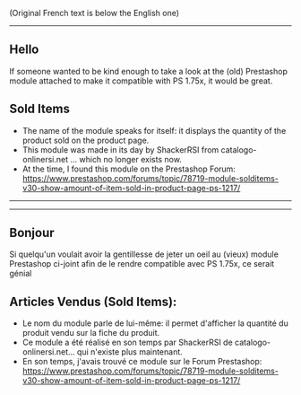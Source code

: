 (Original French text is below the English one)
*****

## Hello

If someone wanted to be kind enough to take a look at the (old) Prestashop module attached to make it compatible with PS 1.75x, it would be great.

## Sold Items
   - The name of the module speaks for itself: it displays the quantity of the product sold on the product page.
   - This module was made in its day by ShackerRSI from catalogo-onlinersi.net ... which no longer exists now.
   - At the time, I found this module on the Prestashop Forum:
   https://www.prestashop.com/forums/topic/78719-module-solditems-v30-show-amount-of-item-sold-in-product-page-ps-1217/

*****
*****

## Bonjour

Si quelqu'un voulait avoir la gentillesse de jeter un oeil au (vieux) module Prestashop ci-joint afin de le rendre compatible avec PS 1.75x, ce serait génial

## Articles Vendus (Sold Items):

  - Le nom du module parle de lui-même: il permet d'afficher la quantité du produit vendu sur la fiche du produit.
  - Ce module a été réalisé en son temps par ShackerRSI de catalogo-onlinersi.net... qui n'existe plus maintenant.
  - En son temps, j'avais trouvé ce module sur le Forum Prestashop:
https://www.prestashop.com/forums/topic/78719-module-solditems-v30-show-amount-of-item-sold-in-product-page-ps-1217/

